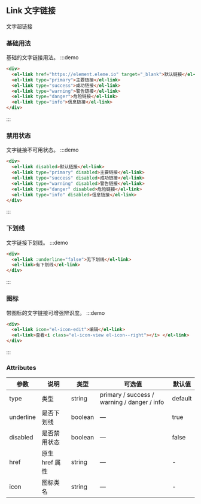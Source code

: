 ## Link 文字链接

文字超链接

### 基础用法
基础的文字链接用法。
:::demo
```html
<div>
  <el-link href="https://element.eleme.io" target="_blank">默认链接</el-link>
  <el-link type="primary">主要链接</el-link>
  <el-link type="success">成功链接</el-link>
  <el-link type="warning">警告链接</el-link>
  <el-link type="danger">危险链接</el-link>
  <el-link type="info">信息链接</el-link>
</div>
```
:::

### 禁用状态
文字链接不可用状态。
:::demo
```html
<div>
  <el-link disabled>默认链接</el-link>
  <el-link type="primary" disabled>主要链接</el-link>
  <el-link type="success" disabled>成功链接</el-link>
  <el-link type="warning" disabled>警告链接</el-link>
  <el-link type="danger" disabled>危险链接</el-link>
  <el-link type="info" disabled>信息链接</el-link>
</div>
```
:::

### 下划线
文字链接下划线。
:::demo
```html
<div>
  <el-link :underline="false">无下划线</el-link>
  <el-link>有下划线</el-link>
</div>
```
:::

### 图标

带图标的文字链接可增强辨识度。
:::demo
```html
<div>
  <el-link icon="el-icon-edit">编辑</el-link>
  <el-link>查看<i class="el-icon-view el-icon--right"></i> </el-link>
</div>
```
:::

### Attributes

| 参数           | 说明                           | 类型      | 可选值                               | 默认值  |
| -------------- | ------------------------------ | --------- | ------------------------------------ | ------- |
| type           | 类型                   | string  | primary / success / warning / danger / info | default |
| underline      | 是否下划线                         | boolean | —                                    | true    |
| disabled       | 是否禁用状态                       | boolean | —                                    | false   |
| href           | 原生 href 属性                     | string  | —                                    | -       |
| icon           | 图标类名                       | string  | —                                    | -       |
